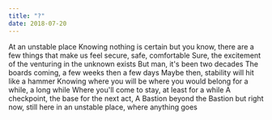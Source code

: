 ```yaml
---
title: "?"
date: 2018-07-20
---
```


At an unstable place Knowing nothing is certain but you know, there are a few things that make us feel secure, safe, comfortable Sure, the excitement of the venturing in the unknown exists But man, it's been two decades The boards coming, a few weeks then a few days Maybe then, stability will hit like a hammer Knowing where you will be where you would belong for a while, a long while Where you'll come to stay, at least for a while A checkpoint, the base for the next act, A Bastion beyond the Bastion but right now, still here in an unstable place, where anything goes
